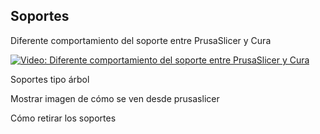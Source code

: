 ## Soportes

Diferente comportamiento del soporte entre PrusaSlicer y Cura

[![Video: Diferente comportamiento del soporte entre PrusaSlicer y Cura](https://img.youtube.com/vi/vM-f9cYLb6Y/0.jpg)](https://youtu.be/vM-f9cYLb6Y)

Soportes tipo árbol

Mostrar imagen de cómo se ven desde prusaslicer


Cómo retirar los soportes
